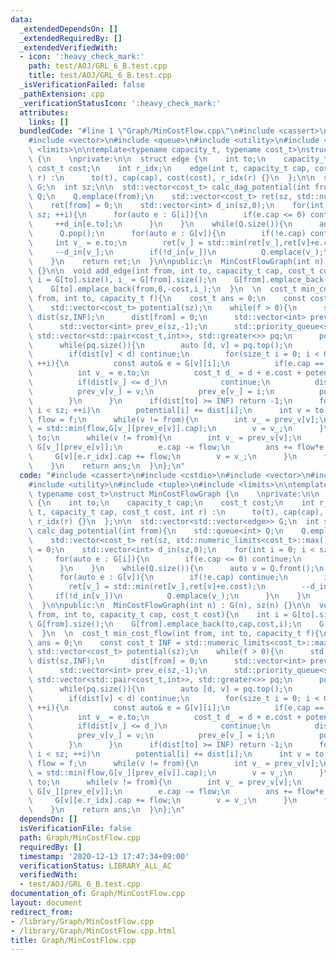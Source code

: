 ```yaml
---
data:
  _extendedDependsOn: []
  _extendedRequiredBy: []
  _extendedVerifiedWith:
  - icon: ':heavy_check_mark:'
    path: test/AOJ/GRL_6_B.test.cpp
    title: test/AOJ/GRL_6_B.test.cpp
  _isVerificationFailed: false
  _pathExtension: cpp
  _verificationStatusIcon: ':heavy_check_mark:'
  attributes:
    links: []
  bundledCode: "#line 1 \"Graph/MinCostFlow.cpp\"\n#include <cassert>\n#include <cstdio>\n\
    #include <vector>\n#include <queue>\n#include <utility>\n#include <tuple>\n#include\
    \ <limits>\n\ntemplate<typename capacity_t, typename cost_t>\nstruct MinCostFlowGraph\
    \ {\n    \nprivate:\n\n  struct edge {\n    int to;\n    capacity_t cap;\n   \
    \ cost_t cost;\n    int r_idx;\n    edge(int t, capacity_t cap, cost_t cost, int\
    \ r) :\n      to(t), cap(cap), cost(cost), r_idx(r) {}\n  };\n\n  std::vector<std::vector<edge>>\
    \ G;\n  int sz;\n\n  std::vector<cost_t> calc_dag_potential(int from){\n    std::queue<int>\
    \ Q;\n    Q.emplace(from);\n    std::vector<cost_t> ret(sz, std::numeric_limits<cost_t>::max()/2);\n\
    \    ret[from] = 0;\n    std::vector<int> d_in(sz,0);\n    for(int i = 0; i <\
    \ sz; ++i){\n      for(auto e : G[i]){\n        if(e.cap <= 0) continue;\n   \
    \     ++d_in[e.to];\n      }\n    }\n    while(Q.size()){\n      auto v = Q.front();\n\
    \      Q.pop();\n      for(auto e : G[v]){\n        if(!e.cap) continue;\n   \
    \     int v_ = e.to;\n        ret[v_] = std::min(ret[v_],ret[v]+e.cost);\n   \
    \     --d_in[v_];\n        if(!d_in[v_])\n          Q.emplace(v_);\n      }\n\
    \    }\n    return ret;\n  }\n\npublic:\n  MinCostFlowGraph(int n) : G(n), sz(n)\
    \ {}\n\n  void add_edge(int from, int to, capacity_t cap, cost_t cost){\n    int\
    \ i = G[to].size(), i_ = G[from].size();\n    G[from].emplace_back(to,cap,cost,i);\n\
    \    G[to].emplace_back(from,0,-cost,i_);\n  }\n  \n  cost_t min_cost_flow(int\
    \ from, int to, capacity_t f){\n    cost_t ans = 0;\n    const cost_t INF = std::numeric_limits<cost_t>::max()/2;\n\
    \    std::vector<cost_t> potential(sz);\n    while(f > 0){\n      std::vector<cost_t>\
    \ dist(sz,INF);\n      dist[from] = 0;\n      std::vector<int> prev_v(sz,-1);\n\
    \      std::vector<int> prev_e(sz,-1);\n      std::priority_queue<std::pair<cost_t,int>,\
    \ std::vector<std::pair<cost_t,int>>, std::greater<>> pq;\n      pq.emplace(0,from);\n\
    \      while(pq.size()){\n        auto [d, v] = pq.top();\n        pq.pop();\n\
    \        if(dist[v] < d) continue;\n        for(size_t i = 0; i < G[v].size();\
    \ ++i){\n          const auto& e = G[v][i];\n          if(e.cap == 0) continue;\n\
    \          int v_ = e.to;\n          cost_t d_ = d + e.cost + potential[v] - potential[v_];\n\
    \          if(dist[v_] <= d_)\n            continue;\n          dist[v_] = d_;\n\
    \          prev_v[v_] = v;\n          prev_e[v_] = i;\n          pq.emplace(d_,e.to);\n\
    \        }\n      }\n      if(dist[to] >= INF) return -1;\n      for(int i = 0;\
    \ i < sz; ++i)\n        potential[i] += dist[i];\n      int v = to;\n      capacity_t\
    \ flow = f;\n      while(v != from){\n        int v_ = prev_v[v];\n        flow\
    \ = std::min(flow,G[v_][prev_e[v]].cap);\n        v = v_;\n      }\n      v =\
    \ to;\n      while(v != from){\n        int v_ = prev_v[v];\n        auto& e =\
    \ G[v_][prev_e[v]];\n        e.cap -= flow;\n        ans += flow*e.cost;\n   \
    \     G[v][e.r_idx].cap += flow;\n        v = v_;\n      }\n      f -= flow;\n\
    \    }\n    return ans;\n  }\n};\n"
  code: "#include <cassert>\n#include <cstdio>\n#include <vector>\n#include <queue>\n\
    #include <utility>\n#include <tuple>\n#include <limits>\n\ntemplate<typename capacity_t,\
    \ typename cost_t>\nstruct MinCostFlowGraph {\n    \nprivate:\n\n  struct edge\
    \ {\n    int to;\n    capacity_t cap;\n    cost_t cost;\n    int r_idx;\n    edge(int\
    \ t, capacity_t cap, cost_t cost, int r) :\n      to(t), cap(cap), cost(cost),\
    \ r_idx(r) {}\n  };\n\n  std::vector<std::vector<edge>> G;\n  int sz;\n\n  std::vector<cost_t>\
    \ calc_dag_potential(int from){\n    std::queue<int> Q;\n    Q.emplace(from);\n\
    \    std::vector<cost_t> ret(sz, std::numeric_limits<cost_t>::max()/2);\n    ret[from]\
    \ = 0;\n    std::vector<int> d_in(sz,0);\n    for(int i = 0; i < sz; ++i){\n \
    \     for(auto e : G[i]){\n        if(e.cap <= 0) continue;\n        ++d_in[e.to];\n\
    \      }\n    }\n    while(Q.size()){\n      auto v = Q.front();\n      Q.pop();\n\
    \      for(auto e : G[v]){\n        if(!e.cap) continue;\n        int v_ = e.to;\n\
    \        ret[v_] = std::min(ret[v_],ret[v]+e.cost);\n        --d_in[v_];\n   \
    \     if(!d_in[v_])\n          Q.emplace(v_);\n      }\n    }\n    return ret;\n\
    \  }\n\npublic:\n  MinCostFlowGraph(int n) : G(n), sz(n) {}\n\n  void add_edge(int\
    \ from, int to, capacity_t cap, cost_t cost){\n    int i = G[to].size(), i_ =\
    \ G[from].size();\n    G[from].emplace_back(to,cap,cost,i);\n    G[to].emplace_back(from,0,-cost,i_);\n\
    \  }\n  \n  cost_t min_cost_flow(int from, int to, capacity_t f){\n    cost_t\
    \ ans = 0;\n    const cost_t INF = std::numeric_limits<cost_t>::max()/2;\n   \
    \ std::vector<cost_t> potential(sz);\n    while(f > 0){\n      std::vector<cost_t>\
    \ dist(sz,INF);\n      dist[from] = 0;\n      std::vector<int> prev_v(sz,-1);\n\
    \      std::vector<int> prev_e(sz,-1);\n      std::priority_queue<std::pair<cost_t,int>,\
    \ std::vector<std::pair<cost_t,int>>, std::greater<>> pq;\n      pq.emplace(0,from);\n\
    \      while(pq.size()){\n        auto [d, v] = pq.top();\n        pq.pop();\n\
    \        if(dist[v] < d) continue;\n        for(size_t i = 0; i < G[v].size();\
    \ ++i){\n          const auto& e = G[v][i];\n          if(e.cap == 0) continue;\n\
    \          int v_ = e.to;\n          cost_t d_ = d + e.cost + potential[v] - potential[v_];\n\
    \          if(dist[v_] <= d_)\n            continue;\n          dist[v_] = d_;\n\
    \          prev_v[v_] = v;\n          prev_e[v_] = i;\n          pq.emplace(d_,e.to);\n\
    \        }\n      }\n      if(dist[to] >= INF) return -1;\n      for(int i = 0;\
    \ i < sz; ++i)\n        potential[i] += dist[i];\n      int v = to;\n      capacity_t\
    \ flow = f;\n      while(v != from){\n        int v_ = prev_v[v];\n        flow\
    \ = std::min(flow,G[v_][prev_e[v]].cap);\n        v = v_;\n      }\n      v =\
    \ to;\n      while(v != from){\n        int v_ = prev_v[v];\n        auto& e =\
    \ G[v_][prev_e[v]];\n        e.cap -= flow;\n        ans += flow*e.cost;\n   \
    \     G[v][e.r_idx].cap += flow;\n        v = v_;\n      }\n      f -= flow;\n\
    \    }\n    return ans;\n  }\n};\n"
  dependsOn: []
  isVerificationFile: false
  path: Graph/MinCostFlow.cpp
  requiredBy: []
  timestamp: '2020-12-13 17:47:34+09:00'
  verificationStatus: LIBRARY_ALL_AC
  verifiedWith:
  - test/AOJ/GRL_6_B.test.cpp
documentation_of: Graph/MinCostFlow.cpp
layout: document
redirect_from:
- /library/Graph/MinCostFlow.cpp
- /library/Graph/MinCostFlow.cpp.html
title: Graph/MinCostFlow.cpp
---
```

